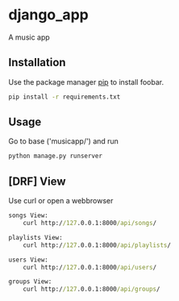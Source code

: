 # django_app

A music app

## Installation

Use the package manager [pip](https://pip.pypa.io/en/stable/) to install foobar.

```cmd
pip install -r requirements.txt
```

## Usage

Go to base ('musicapp/') and run

```cmd
python manage.py runserver
```

## [DRF] View

Use curl or open a webbrowser

```cmd
songs View:
    curl http://127.0.0.1:8000/api/songs/

playlists View:
    curl http://127.0.0.1:8000/api/playlists/

users View:
    curl http://127.0.0.1:8000/api/users/

groups View:
    curl http://127.0.0.1:8000/api/groups/
```
